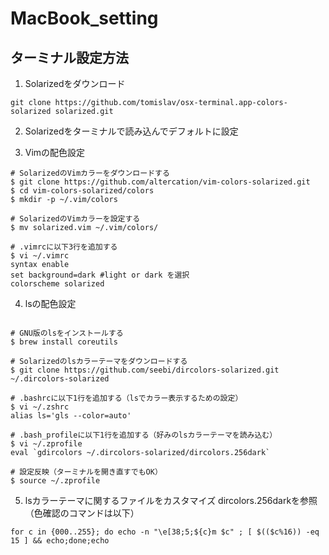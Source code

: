 # MacBook_setting
## ターミナル設定方法

1. Solarizedをダウンロード
```
git clone https://github.com/tomislav/osx-terminal.app-colors-solarized solarized.git
```

2. Solarizedをターミナルで読み込んでデフォルトに設定


3. Vimの配色設定
```
# SolarizedのVimカラーをダウンロードする
$ git clone https://github.com/altercation/vim-colors-solarized.git
$ cd vim-colors-solarized/colors
$ mkdir -p ~/.vim/colors

# SolarizedのVimカラーを設定する
$ mv solarized.vim ~/.vim/colors/

# .vimrcに以下3行を追加する
$ vi ~/.vimrc
syntax enable
set background=dark #light or dark を選択
colorscheme solarized
```

4. lsの配色設定
```

# GNU版のlsをインストールする
$ brew install coreutils

# Solarizedのlsカラーテーマをダウンロードする
$ git clone https://github.com/seebi/dircolors-solarized.git ~/.dircolors-solarized

# .bashrcに以下1行を追加する（lsでカラー表示するための設定）
$ vi ~/.zshrc
alias ls='gls --color=auto'

# .bash_profileに以下1行を追加する（好みのlsカラーテーマを読み込む）
$ vi ~/.zprofile
eval `gdircolors ~/.dircolors-solarized/dircolors.256dark`

# 設定反映（ターミナルを開き直すでもOK）
$ source ~/.zprofile
```

5. lsカラーテーマに関するファイルをカスタマイズ
dircolors.256darkを参照
（色確認のコマンドは以下）
```
for c in {000..255}; do echo -n "\e[38;5;${c}m $c" ; [ $(($c%16)) -eq 15 ] && echo;done;echo
```